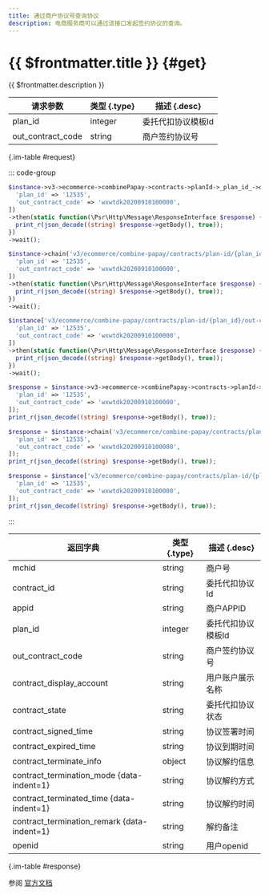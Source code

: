```yaml
---
title: 通过商户协议号查询协议
description: 电商服务商可以通过该接口发起签约协议的查询。
---
```


# {{ $frontmatter.title }} {#get}

{{ $frontmatter.description }}

| 请求参数 | 类型 {.type} | 描述 {.desc}
| --- | --- | ---
| plan_id | integer | 委托代扣协议模板Id
| out_contract_code | string | 商户签约协议号

{.im-table #request}

::: code-group

```php [异步纯链式]
$instance->v3->ecommerce->combinePapay->contracts->planId->_plan_id_->outContractCode->_out_contract_code_->getAsync([
  'plan_id' => '12535',
  'out_contract_code' => 'wxwtdk20200910100000',
])
->then(static function(\Psr\Http\Message\ResponseInterface $response) {
  print_r(json_decode((string) $response->getBody(), true));
})
->wait();
```

```php [异步声明式]
$instance->chain('v3/ecommerce/combine-papay/contracts/plan-id/{plan_id}/out-contract-code/{out_contract_code}')->getAsync([
  'plan_id' => '12535',
  'out_contract_code' => 'wxwtdk20200910100000',
])
->then(static function(\Psr\Http\Message\ResponseInterface $response) {
  print_r(json_decode((string) $response->getBody(), true));
})
->wait();
```

```php [异步属性式]
$instance['v3/ecommerce/combine-papay/contracts/plan-id/{plan_id}/out-contract-code/{out_contract_code}']->getAsync([
  'plan_id' => '12535',
  'out_contract_code' => 'wxwtdk20200910100000',
])
->then(static function(\Psr\Http\Message\ResponseInterface $response) {
  print_r(json_decode((string) $response->getBody(), true));
})
->wait();
```

```php [同步纯链式]
$response = $instance->v3->ecommerce->combinePapay->contracts->planId->_plan_id_->outContractCode->_out_contract_code_->get([
  'plan_id' => '12535',
  'out_contract_code' => 'wxwtdk20200910100000',
]);
print_r(json_decode((string) $response->getBody(), true));
```

```php [同步声明式]
$response = $instance->chain('v3/ecommerce/combine-papay/contracts/plan-id/{plan_id}/out-contract-code/{out_contract_code}')->get([
  'plan_id' => '12535',
  'out_contract_code' => 'wxwtdk20200910100000',
]);
print_r(json_decode((string) $response->getBody(), true));
```

```php [同步属性式]
$response = $instance['v3/ecommerce/combine-papay/contracts/plan-id/{plan_id}/out-contract-code/{out_contract_code}']->get([
  'plan_id' => '12535',
  'out_contract_code' => 'wxwtdk20200910100000',
]);
print_r(json_decode((string) $response->getBody(), true));
```

:::

| 返回字典 | 类型 {.type} | 描述 {.desc}
| --- | --- | ---
| mchid | string | 商户号
| contract_id | string | 委托代扣协议Id
| appid | string | 商户APPID
| plan_id | integer | 委托代扣协议模板Id
| out_contract_code | string | 商户签约协议号
| contract_display_account | string | 用户账户展示名称
| contract_state | string | 委托代扣协议状态
| contract_signed_time | string | 协议签署时间
| contract_expired_time | string | 协议到期时间
| contract_terminate_info | object | 协议解约信息
| contract_termination_mode {data-indent=1} | string | 协议解约方式
| contract_terminated_time {data-indent=1} | string | 协议解约时间
| contract_termination_remark {data-indent=1} | string | 解约备注
| openid | string | 用户openid

{.im-table #response}

参阅 [官方文档](https://pay.weixin.qq.com/wiki/doc/apiv3_partner/Offline/apis/chapter5_5_2.shtml)
